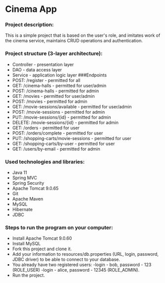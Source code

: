 # Cinema App
### Project description:
This is a simple project that is based on the user's role, and imitates work of the cinema service, maintains CRUD operations and authentication.
### Project structure (3-layer architecture):
- Controller - presentation layer
- DAO - data access layer
- Service - application logic layer
###Endpoints
 - POST: /register - permitted for all
 - GET: /cinema-halls - permitted for user/admin
 - POST: /cinema-halls - permitted for admin
 - GET: /movies - permitted for user/admin
 - POST: /movies - permitted for admin
 - GET: /movie-sessions/available - permitted for user/admin
 - POST: /movie-sessions - permitted for admin
 - PUT: /movie-sessions/{id} - permitted for admin
 - DELETE: /movie-sessions/{id} - permitted for admin
 - GET: /orders - permitted for user
 - POST: /orders/complete - permitted for user
 - PUT: /shopping-carts/movie-sessions - permitted for user
 - GET: /shopping-carts/by-user - permitted for user
 - GET: /users/by-email - permitted for admin
### Used technologies and libraries:
- Java 11
- Spring MVC
- Spring Security
- Apache Tomcat 9.0.65
- Git
- Apache Maven
- MySQL
- Hibernate
- JDBC
### Steps to run the program on your computer:
- Install Apache Tomcat 9.0.60
- Install MySQL
- Fork this project and clone it.
- Add your information to  resources/db.properties (URL, login, password, JDBC driver) to be able to connect to your database.
- You already have two registered users: 
                                        -login - bob, password - 123 (ROLE_USER)
                                        -login - alice, password - 12345 (ROLE_ADMIN).
- Run the project.
